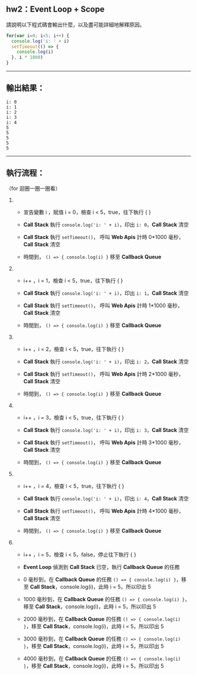 ## hw2：Event Loop + Scope

請說明以下程式碼會輸出什麼，以及盡可能詳細地解釋原因。

``` js
for(var i=0; i<5; i++) {
  console.log('i: ' + i)
  setTimeout(() => {
    console.log(i)
  }, i * 1000)
}
```
---
## 輸出結果：
```
i: 0
i: 1
i: 2
i: 3
i: 4
5
5
5
5
5
```
---
## 執行流程：
（for 迴圈一圈一圈看）

1. 
    - 宣告變數 i ，賦值 i = 0，檢查 i < 5，true，往下執行 { }

    - **Call Stack** 執行 `console.log('i: ' + i)`，印出 `i: 0`，**Call Stack** 清空

    - **Call Stack** 執行 `setTimeout()`， 呼叫 **Web Apis** 計時 0*1000 毫秒，**Call Stack** 清空

    - 時間到， `() => {
        console.log(i)
    }` 移至 **Callback Queue**


2. 
    - i++ ，i = 1，檢查 i < 5，true，往下執行 { }

    - **Call Stack** 執行 `console.log('i: ' + i)`，印出 `i: 1`，**Call Stack** 清空

    - **Call Stack** 執行 `setTimeout()`， 呼叫 **Web Apis** 計時 1*1000 毫秒，**Call Stack** 清空

    - 時間到， `() => {
        console.log(i)
    }` 移至 **Callback Queue**

3. 
    - i++ ，i = 2，檢查 i < 5，true，往下執行 { }

    - **Call Stack** 執行 `console.log('i: ' + i)`，印出 `i: 2`，**Call Stack** 清空

    - **Call Stack** 執行 `setTimeout()`， 呼叫 **Web Apis** 計時 2*1000 毫秒，**Call Stack** 清空

    - 時間到， `() => {
        console.log(i)
    }` 移至 **Callback Queue**

4. 
    - i++ ，i = 3，檢查 i < 5，true，往下執行 { }

    - **Call Stack** 執行 `console.log('i: ' + i)`，印出 `i: 3`，**Call Stack** 清空

    - **Call Stack** 執行 `setTimeout()`， 呼叫 **Web Apis** 計時 3*1000 毫秒，**Call Stack** 清空

    - 時間到， `() => {
        console.log(i)
    }` 移至 **Callback Queue**

5. 
    - i++ ，i = 4，檢查 i < 5，true，往下執行 { }

    - **Call Stack** 執行 `console.log('i: ' + i)`，印出 `i: 4`，**Call Stack** 清空

    - **Call Stack** 執行 `setTimeout()`， 呼叫 **Web Apis** 計時 4*1000 毫秒，**Call Stack** 清空

    - 時間到， `() => {
        console.log(i)
    }` 移至 **Callback Queue**

6. 
    - i++ ，i = 5，檢查 i < 5，false，停止往下執行 { }

    - **Event Loop** 偵測到 **Call Stack** 已空，執行 **Callback Queue** 的任務
    
    - 0 毫秒到，在 **Callback Queue** 的任務 `() => {
        console.log(i)
    }`，移至 **Call Stack**，console.log(i)，此時 i = 5，所以印出 5

    - 1000 毫秒到，在 **Callback Queue** 的任務 `() => {
        console.log(i)
    }`，移至 **Call Stack**，console.log(i)，此時 i = 5，所以印出 5

    - 2000 毫秒到，在 **Callback Queue** 的任務 `() => {
        console.log(i)
    }`，移至 **Call Stack**，console.log(i)，此時 i = 5，所以印出 5

    - 3000 毫秒到，在 **Callback Queue** 的任務 `() => {
        console.log(i)
    }`，移至 **Call Stack**，console.log(i)，此時 i = 5，所以印出 5

    - 4000 毫秒到，在 **Callback Queue** 的任務 `() => {
        console.log(i)
    }`，移至 **Call Stack**，console.log(i)，此時 i = 5，所以印出 5